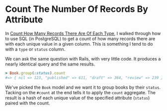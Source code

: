 # Count The Number Of Records By Attribute

In [Count How Many Records There Are Of Each
Type](postgres/count-how-many-records-there-are-of-each-type.md), I walked
through how to use SQL (in PostgreSQL) to get a count of how many records there
are with each unique value in a given column. This is something I tend to do
with a `type` or `status` column.

We can ask the same question with Rails, with very little code. It produces a
nearly identical query and the same results.

```ruby
> Book.group(:status).count
#=> { nil => 123, "published" => 611, "draft" => 364, "review" => 239 }
```

We've picked the `Book` model and we want it to group books by their `status`.
Tacking on the `#count` at the end tells it to apply the `count` aggregate. The
result is a hash of each unique value of the specified attribute (`status`)
paired with the count.
